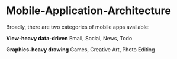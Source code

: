 # Mobile-Application-Architecture

Broadly, there are two categories of mobile apps available:
    
 **View-heavy data-driven**
             Email, Social, News, Todo
    
 
 **Graphics-heavy drawing**
             Games, Creative Art, Photo Editing

